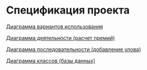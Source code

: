 # Спецификация проекта

[Диаграмма вариантов использования](https://miro.com/app/board/uXjVIx0bD8c=/?moveToWidget=3458764629351409123&cot=14)

[Диаграмма деятельности (расчет премий)](https://miro.com/app/board/uXjVIx0bD8c=/?moveToWidget=3458764629355407915&cot=14)

[Диаграмма последовательности (добавление улова)](https://miro.com/app/board/uXjVIx0bD8c=/?moveToWidget=3458764629356177490&cot=14)

[Диаграмма классов (базы данных)](https://miro.com/app/board/uXjVIx0bD8c=/?moveToWidget=3458764629353930750&cot=14)